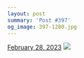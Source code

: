 ```yaml
---
layout: post
summary: 'Post #397'
og_image: 397-1280.jpg
---
```


<p>
  <time>
    <a href="/397">February 28, 2023</a>
  </time>
  <a href="/397">
    <img src="{{ site.assets_url }}/397-640.jpg" srcset="{{ site.assets_url }}/397-320.jpg 320w, {{ site.assets_url }}/397-640.jpg 640w, {{ site.assets_url }}/397-960.jpg 960w, {{ site.assets_url }}/397-1280.jpg 1280w" sizes="(min-width: 700px) 50vw, calc(100vw - 2rem)" />
  </a>
</p>
